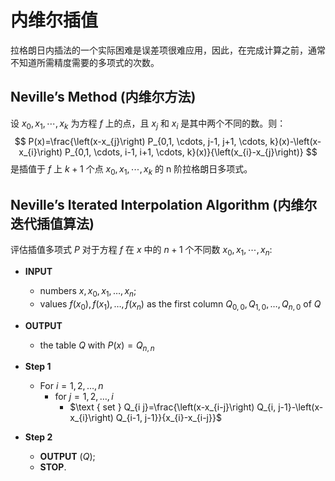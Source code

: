 # 内维尔插值

拉格朗日内插法的一个实际困难是误差项很难应用，因此，在完成计算之前，通常不知道所需精度需要的多项式的次数。

## Neville’s Method (内维尔方法)

设 $x_{0}, x_{1}, \cdots, x_{k}$ 为方程 $f$ 上的点，且 $x_{j}$ 和 $x_{i}$ 是其中两个不同的数。则：
$$
P(x)=\frac{\left(x-x_{j}\right) P_{0,1, \cdots, j-1, j+1, \cdots, k}(x)-\left(x-x_{i}\right) P_{0,1, \cdots, i-1, i+1, \cdots, k}(x)}{\left(x_{i}-x_{j}\right)}
$$
是插值于 $f$ 上 $k+1$ 个点 $x_{0}, x_{1}, \cdots, x_{k}$ 的 n 阶拉格朗日多项式。

## Neville’s Iterated Interpolation Algorithm (内维尔迭代插值算法)

评估插值多项式 $P$ 对于方程 $f$ 在 $x$ 中的 $n+1$ 个不同数 $x_{0}, x_{1}, \cdots, x_{n}$:


- **INPUT** 
    - numbers $x, x_{0}, x_{1}, \ldots, x_{n}$;
    - values $f\left(x_{0}\right), f\left(x_{1}\right), \ldots, f\left(x_{n}\right)$ as the first column $Q_{0,0}, Q_{1,0}, \ldots, Q_{n, 0} \text { of } Q$
- **OUTPUT** 
  - the table $Q$ with $P(x)=Q_{n, n}$

- **Step 1** 
  - For $i=1,2, \ldots, n$
    - $\text { for } j=1,2, \ldots, i$
      - $\text { set } Q_{i j}=\frac{\left(x-x_{i-j}\right) Q_{i, j-1}-\left(x-x_{i}\right) Q_{i-1, j-1}}{x_{i}-x_{i-j}}$
- **Step 2** 
  - **OUTPUT** $(Q)$;   
  - **STOP**.

